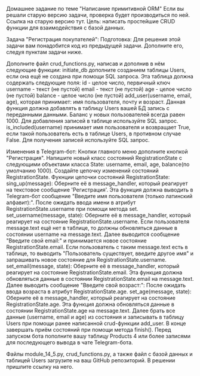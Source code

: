Домашнее задание по теме "Написание примитивной ORM"
Если вы решали старую версию задачи, проверка будет производиться по ней.
Ссылка на старую версию тут.
Цель: написать простейшие CRUD функции для взаимодействия с базой данных.

Задача "Регистрация покупателей":
Подготовка:
Для решения этой задачи вам понадобится код из предыдущей задачи. Дополните его, следуя пунктам задачи ниже.

Дополните файл crud_functions.py, написав и дополнив в нём следующие функции:
initiate_db дополните созданием таблицы Users, если она ещё не создана при помощи SQL запроса. Эта таблица должна содержать следующие поля:
id - целое число, первичный ключ
username - текст (не пустой)
email - текст (не пустой)
age - целое число (не пустой)
balance - целое число (не пустой)
add_user(username, email, age), которая принимает: имя пользователя, почту и возраст. Данная функция должна добавлять в таблицу Users вашей БД запись с переданными данными. Баланс у новых пользователей всегда равен 1000. Для добавления записей в таблице используйте SQL запрос.
is_included(username) принимает имя пользователя и возвращает True, если такой пользователь есть в таблице Users, в противном случае False. Для получения записей используйте SQL запрос.

Изменения в Telegram-бот:
Кнопки главного меню дополните кнопкой "Регистрация".
Напишите новый класс состояний RegistrationState с следующими объектами класса State: username, email, age, balance(по умолчанию 1000).
Создайте цепочку изменений состояний RegistrationState.
Фукнции цепочки состояний RegistrationState:
sing_up(message):
Оберните её в message_handler, который реагирует на текстовое сообщение 'Регистрация'.
Эта функция должна выводить в Telegram-бот сообщение "Введите имя пользователя (только латинский алфавит):".
После ожидать ввода имени в атрибут RegistrationState.username при помощи метода set.
set_username(message, state):
Оберните её в message_handler, который реагирует на состояние RegistrationState.username.
Если пользователя message.text ещё нет в таблице, то должны обновляться данные в состоянии username на message.text. Далее выводится сообщение "Введите свой email:" и принимается новое состояние RegistrationState.email.
Если пользователь с таким message.text есть в таблице, то выводить "Пользователь существует, введите другое имя" и запрашивать новое состояние для RegistrationState.username.
set_email(message, state):
Оберните её в message_handler, который реагирует на состояние RegistrationState.email.
Эта функция должна обновляться данные в состоянии RegistrationState.email на message.text.
Далее выводить сообщение "Введите свой возраст:":
После ожидать ввода возраста в атрибут RegistrationState.age.
set_age(message, state):
Оберните её в message_handler, который реагирует на состояние RegistrationState.age.
Эта функция должна обновляться данные в состоянии RegistrationState.age на message.text.
Далее брать все данные (username, email и age) из состояния и записывать в таблицу Users при помощи ранее написанной crud-функции add_user.
В конце завершать приём состояний при помощи метода finish().
Перед запуском бота пополните вашу таблицу Products 4 или более записями для последующего вывода в чате Telegram-бота.

Файлы module_14_5.py, crud_functions.py, а также файл с базой данных и таблицей Users загрузите на ваш GitHub репозиторий. В решении пришлите ссылку на него.
